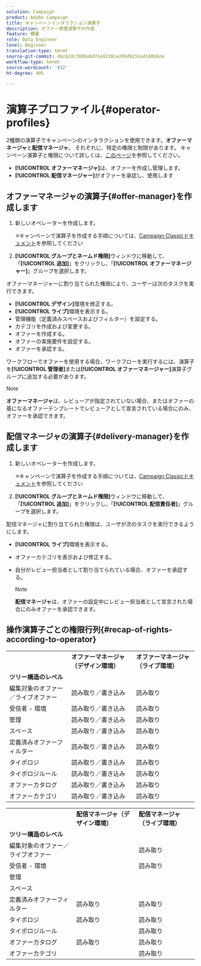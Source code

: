 ```yaml
---
solution: Campaign
product: Adobe Campaign
title: キャンペーンインタラクション演算子
description: オファー管理演算子の作成
feature: 概要
role: Data Engineer
level: Beginner
translation-type: tm+mt
source-git-commit: 4bc62dcf806abd71e8230ce209d9151a4188b62e
workflow-type: tm+mt
source-wordcount: '412'
ht-degree: 40%

---
```



# 演算子プロファイル{#operator-profiles}

2種類の演算子でキャンペーンのインタラクションを使用できます。**オファーマネージャ**&#x200B;と&#x200B;**配信マネージャ**。 それぞれに、特定の権限と制限があります。 キャンペーン演算子と権限について詳しくは、[このページ](../start/permissions.md)を参照してください。

* **[!UICONTROL オファーマネージャ]**&#x200B;は、オファーを作成し管理します。
* **[!UICONTROL 配信マネージャー]**&#x200B;がオファーを承認し、使用します

## オファーマネージャの演算子{#offer-manager}を作成します

1. 新しいオペレーターを作成します。

   :arrow_upper_right:キャンペーンで演算子を作成する手順については、[Campaign Classicドキュメント](https://experienceleague.adobe.com/docs/campaign-classic/using/getting-started/permissions/access-management-operators.html)を参照してください

1. **[!UICONTROL グループとネームド権限]**&#x200B;ウィンドウに移動して、「**[!UICONTROL 追加]**」をクリックし、「**[!UICONTROL オファーマネージャー]**」グループを選択します。

オファーマネージャーに割り当てられた権限により、ユーザーは次のタスクを実行できます。

* **[!UICONTROL デザイン]**&#x200B;環境を修正する。
* **[!UICONTROL ライブ]**&#x200B;環境を表示する。
* 管理機能（定義済みスペースおよびフィルター）を設定する。
* カテゴリを作成および変更する。
* オファーを作成する。
* オファーの実施要件を設定する。
* オファーを承認する。

ワークフローでオファーを使用する場合、ワークフローを実行するには、演算子を&#x200B;**[!UICONTROL 管理者]**&#x200B;または&#x200B;**[!UICONTROL オファーマネージャー]**&#x200B;演算子グループに追加する必要があります。

>[!NOTE]
>
>**オファーマネージャ**&#x200B;は、レビューアが指定されていない場合、またはオファーの基になるオファーテンプレートでレビューアとして宣言されている場合にのみ、オファーを承認できます。

## 配信マネージャの演算子{#delivery-manager}を作成します

1. 新しいオペレーターを作成します。

   :arrow_upper_right:キャンペーンで演算子を作成する手順については、[Campaign Classicドキュメント](https://experienceleague.adobe.com/docs/campaign-classic/using/getting-started/permissions/access-management-operators.html)を参照してください

1. **[!UICONTROL グループとネームド権限]**&#x200B;ウィンドウに移動して、「**[!UICONTROL 追加]**」をクリックし、「**[!UICONTROL 配信責任者]**」グループを選択します。

配信マネージャに割り当てられた権限は、ユーザが次のタスクを実行できるようにします。

* **[!UICONTROL ライブ]**&#x200B;環境を表示する。
* オファーカテゴリを表示および修正する。
* 自分がレビュー担当者として割り当てられている場合、オファーを承認する。

   >[!NOTE]
   >
   >**配信マネージャ**&#x200B;は、オファーの設定中にレビュー担当者として宣言された場合にのみオファーを承認できます。

## 操作演算子ごとの権限行列{#recap-of-rights-according-to-operator}

<table> 
 <tbody> 
  <tr> 
   <td> </td> 
   <td> <strong>オファーマネージャ（デザイン環境）</strong><br /> </td> 
   <td> <strong>オファーマネージャ（ライブ環境）</strong><br /> </td> 
  </tr> 
  <tr> 
   <td> <strong>ツリー構造のレベル</strong><br /> </td> 
   <td> </td> 
   <td> </td> 
  </tr> 
  <tr> 
   <td> 編集対象のオファー／ライブオファー<br /> </td> 
   <td> 読み取り／書き込み<br /> </td> 
   <td> 読み取り<br /> </td> 
  </tr> 
  <tr> 
   <td> 受信者 - 環境<br /> </td> 
   <td> 読み取り／書き込み<br /> </td> 
   <td> 読み取り<br /> </td> 
  </tr> 
  <tr> 
   <td> 管理<br /> </td> 
   <td> 読み取り／書き込み<br /> </td> 
   <td> 読み取り<br /> </td> 
  </tr> 
  <tr> 
   <td> スペース<br /> </td> 
   <td> 読み取り／書き込み<br /> </td> 
   <td> 読み取り<br /> </td> 
  </tr> 
  <tr> 
   <td> 定義済みオファーフィルター<br /> </td> 
   <td> 読み取り／書き込み<br /> </td> 
   <td> 読み取り<br /> </td> 
  </tr> 
  <tr> 
   <td> タイポロジ<br /> </td> 
   <td> 読み取り／書き込み<br /> </td> 
   <td> 読み取り<br /> </td> 
  </tr> 
  <tr> 
   <td> タイポロジルール<br /> </td> 
   <td> 読み取り／書き込み<br /> </td> 
   <td> 読み取り<br /> </td> 
  </tr> 
  <tr> 
   <td> オファーカタログ<br /> </td> 
   <td> 読み取り／書き込み<br /> </td> 
   <td> 読み取り<br /> </td> 
  </tr> 
  <tr> 
   <td> オファーカテゴリ<br /> </td> 
   <td> 読み取り／書き込み<br /> </td> 
   <td> 読み取り<br /> </td> 
  </tr> 
 </tbody> 
</table>

<table> 
 <tbody> 
  <tr> 
   <td> </td> 
   <td> <strong>配信マネージャ（デザイン環境）</strong><br /> </td> 
   <td> <strong>配信マネージャ（ライブ環境）</strong><br /> </td> 
  </tr> 
  <tr> 
   <td> <strong>ツリー構造のレベル</strong><br /> </td> 
   <td> </td> 
   <td> </td> 
  </tr> 
  <tr> 
   <td> 編集対象のオファー／ライブオファー<br /> </td> 
   <td> </td> 
   <td> 読み取り<br /> </td> 
  </tr> 
  <tr> 
   <td> 受信者 - 環境<br /> </td> 
   <td> </td> 
   <td> 読み取り<br /> </td> 
  </tr> 
  <tr> 
   <td> 管理<br /> </td> 
   <td> </td> 
   <td> </td> 
  </tr> 
  <tr> 
   <td> スペース<br /> </td> 
   <td> </td> 
   <td> </td> 
  </tr> 
  <tr> 
   <td> 定義済みオファーフィルター<br /> </td> 
   <td> 読み取り<br /> </td> 
   <td> 読み取り<br /> </td> 
  </tr> 
  <tr> 
   <td> タイポロジ<br /> </td> 
   <td> 読み取り<br /> </td> 
   <td> 読み取り<br /> </td> 
  </tr> 
  <tr> 
   <td> タイポロジルール<br /> </td> 
   <td> </td> 
   <td> 読み取り<br /> </td> 
  </tr> 
  <tr> 
   <td> オファーカタログ<br /> </td> 
   <td> 読み取り<br /> </td> 
   <td> 読み取り<br /> </td> 
  </tr> 
  <tr> 
   <td> オファーカテゴリ<br /> </td> 
   <td> </td> 
   <td> 読み取り<br /> </td> 
  </tr> 
 </tbody> 
</table>
